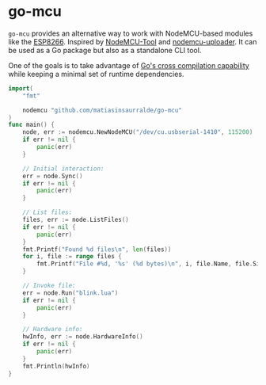 go-mcu
==

`go-mcu` provides an alternative way to work with NodeMCU-based modules like the [ESP8266](https://www.espressif.com/en/products/socs/esp8266). Inspired by [NodeMCU-Tool](https://github.com/andidittrich/NodeMCU-Tool) and [nodemcu-uploader](https://github.com/kmpm/nodemcu-uploader). It can be used as a Go package but also as a standalone CLI tool.

One of the goals is to take advantage of [Go's cross compilation capability](https://dave.cheney.net/tag/cross-compilation) while keeping a minimal set of runtime dependencies.

```go
import(
	"fmt"

	nodemcu "github.com/matiasinsaurralde/go-mcu"
)
func main() {
	node, err := nodemcu.NewNodeMCU("/dev/cu.usbserial-1410", 115200)
	if err != nil {
		panic(err)
	}

	// Initial interaction:
	err = node.Sync()
	if err != nil {
		panic(err)
	}

	// List files:
	files, err := node.ListFiles()
	if err != nil {
		panic(err)
	}
	fmt.Printf("Found %d files\n", len(files))
	for i, file := range files {
		fmt.Printf("File #%d, '%s' (%d bytes)\n", i, file.Name, file.Size)
	}

	// Invoke file:
	err = node.Run("blink.lua")
	if err != nil {
		panic(err)
	}

	// Hardware info:
	hwInfo, err := node.HardwareInfo()
	if err != nil {
		panic(err)
	}
	fmt.Println(hwInfo)
}

```
